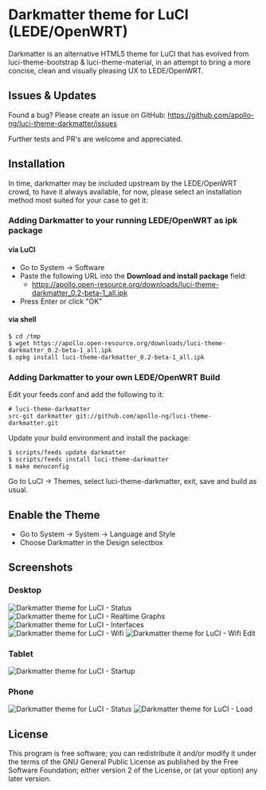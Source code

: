 Darkmatter theme for LuCI (LEDE/OpenWRT)
========================================

Darkmatter is an alternative HTML5 theme for LuCI that has evolved from
luci-theme-bootstrap & luci-theme-material, in an attempt to bring a more
concise, clean and visually pleasing UX to LEDE/OpenWRT.

Issues & Updates
----------------

Found a bug? Please create an issue on GitHub:
    https://github.com/apollo-ng/luci-theme-darkmatter/issues

Further tests and PR's are welcome and appreciated.

Installation
------------

In time, darkmatter may be included upstream by the LEDE/OpenWRT crowd,
to have it always available, for now, please select an installation method
most suited for your case to get it:

### Adding Darkmatter to your running LEDE/OpenWRT as ipk package

#### via LuCI

  * Go to System -> Software
  * Paste the following URL into the **Download and install package** field:
    - https://apollo.open-resource.org/downloads/luci-theme-darkmatter_0.2-beta-1_all.ipk
  * Press Enter or click "OK"

#### via shell

    $ cd /tmp
    $ wget https://apollo.open-resource.org/downloads/luci-theme-darkmatter_0.2-beta-1_all.ipk
    $ opkg install luci-theme-darkmatter_0.2-beta-1_all.ipk

### Adding Darkmatter to your own LEDE/OpenWRT Build

Edit your feeds.conf and add the following to it:

    # luci-theme-darkmatter
    src-git darkmatter git://github.com/apollo-ng/luci-theme-darkmatter.git

Update your build environment and install the package:

    $ scripts/feeds update darkmatter
    $ scripts/feeds install luci-theme-darkmatter
    $ make menuconfig

Go to LuCI -> Themes, select luci-theme-darkmatter, exit, save and build as usual.

Enable the Theme
----------------

  * Go to System -> System -> Language and Style
  * Choose Darkmatter in the Design selectbox

Screenshots
----------

### Desktop

![Darkmatter theme for LuCI - Status](https://github.com/apollo-ng/luci-theme-darkmatter/blob/master/screenshots/desktop-status.jpg?raw=true)
![Darkmatter theme for LuCI - Realtime Graphs](https://github.com/apollo-ng/luci-theme-darkmatter/blob/master/screenshots/desktop-load.jpg?raw=true)
![Darkmatter theme for LuCI -  Interfaces](https://github.com/apollo-ng/luci-theme-darkmatter/blob/master/screenshots/desktop-interfaces.jpg?raw=true)
![Darkmatter theme for LuCI - Wifi](https://github.com/apollo-ng/luci-theme-darkmatter/blob/master/screenshots/desktop-wifi.jpg?raw=true)
![Darkmatter theme for LuCI - Wifi Edit](https://github.com/apollo-ng/luci-theme-darkmatter/blob/master/screenshots/desktop-wifi-edit.jpg?raw=true)

### Tablet

![Darkmatter theme for LuCI - Startup](https://github.com/apollo-ng/luci-theme-darkmatter/blob/master/screenshots/tablet-startup.jpg?raw=true)

### Phone

![Darkmatter theme for LuCI -  Status](https://github.com/apollo-ng/luci-theme-darkmatter/blob/master/screenshots/phone-status.jpg?raw=true)
![Darkmatter theme for LuCI - Load](https://github.com/apollo-ng/luci-theme-darkmatter/blob/master/screenshots/phone-load.jpg?raw=true)

License
-------

This program is free software; you can redistribute it and/or
modify it under the terms of the GNU General Public License
as published by the Free Software Foundation; either version 2
of the License, or (at your option) any later version.
